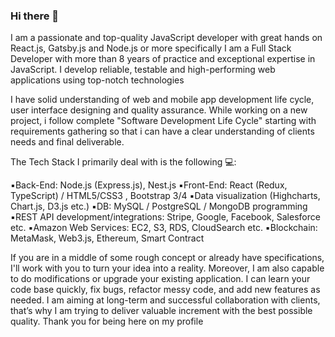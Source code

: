### Hi there 👋

<!--
**MernDev0603/MernDev0603** is a ✨ _special_ ✨ repository because its `README.md` (this file) appears on your GitHub profile.

Here are some ideas to get you started:

- 🔭 I’m currently working on ...
- 🌱 I’m currently learning ...
- 👯 I’m looking to collaborate on ...
- 🤔 I’m looking for help with ...
- 💬 Ask me about ...
- 📫 How to reach me: ...
- 😄 Pronouns: ...
- ⚡ Fun fact: ...
-->
I am a passionate and top-quality JavaScript developer with great hands on React.js, Gatsby.js and Node.js or more specifically I am a Full Stack Developer with more than 8 years of practice and exceptional expertise in JavaScript.  I develop reliable, testable and high-performing web applications using top-notch technologies

I have solid understanding of web and mobile app development life cycle, user interface designing and quality assurance. While working on a new project, i follow complete "Software Development Life Cycle" starting with requirements gathering so that i can have a clear understanding of clients needs and final deliverable.

The Tech Stack I primarily deal with is the following 💻:

▪️Back-End: Node.js (Express.js), Nest.js
▪️Front-End: React (Redux, TypeScript) / HTML5/CSS3 , Bootstrap 3/4
▪️Data visualization (Highcharts, Chart.js, D3.js etc.)
▪️DB: MySQL / PostgreSQL / MongoDB programming
▪️REST API development/integrations: Stripe, Google, Facebook, Salesforce etc.
▪️Amazon Web Services: EC2, S3, RDS, CloudSearch etc.
▪️Blockchain: MetaMask, Web3.js, Ethereum, Smart Contract

If you are in a middle of some rough concept or already have specifications, I'll work with you to turn your idea into a reality. Moreover, I am also capable to do modifications or upgrade your existing application. I can learn your code base quickly, fix bugs, refactor messy code, and add new features as needed.
I am aiming at long-term and successful collaboration with clients, that’s why I am trying to deliver valuable increment with the best possible quality.
Thank you for being here on my profile
